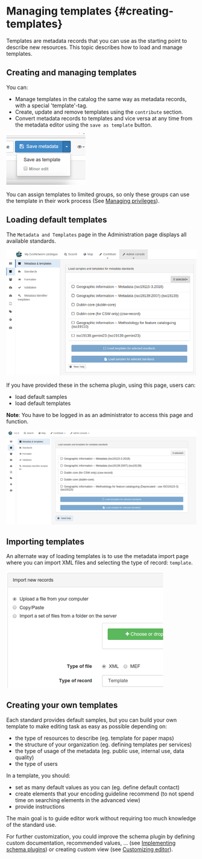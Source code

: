 # Managing templates {#creating-templates}

Templates are metadata records that you can use as the starting point to describe new resources. This topic describes how to load and manage templates.

## Creating and managing templates

You can:

-   Manage templates in the catalog the same way as metadata records, with a special 'template'-tag.
-   Create, update and remove templates using the `contribute` section.
-   Convert metadata records to templates and vice versa at any time from the metadata editor using the `save as template` button.

![](img/save-as-templates.png)

You can assign templates to limited groups, so only these groups can use the template in their work process (See [Managing privileges](../publishing/managing-privileges.md)).

## Loading default templates

The `Metadata and Templates` page in the Administration page displays all available standards.

![](../../install-guide/img/metadata-and-templates.png)

If you have provided these in the schema plugin, using this page, users can:

-   load default samples
-   load default templates

**Note**: You have to be logged in as an administrator to access this page and function.

![](../../install-guide/img/templates.png)

## Importing templates

An alternate way of loading templates is to use the metadata import page where you can import XML files and selecting the type of record: `template`.

![](img/import-template.png)

## Creating your own templates

Each standard provides default samples, but you can build your own template to make editing task as easy as possible depending on:

-   the type of resources to describe (eg. template for paper maps)
-   the structure of your organization (eg. defining templates per services)
-   the type of usage of the metadata (eg. public use, internal use, data quality)
-   the type of users

In a template, you should:

-   set as many default values as you can (eg. define default contact)
-   create elements that your encoding guideline recommend (to not spend time on searching elements in the advanced view)
-   provide instructions

The main goal is to guide editor work without requiring too much knowledge of the standard use.

For further customization, you could improve the schema plugin by defining custom documentation, recommended values, \... (see [Implementing schema plugins](../../customizing-application/implementing-a-schema-plugin.md)) or creating custom view (see [Customizing editor](../../customizing-application/editor-ui/creating-custom-editor.md)).
